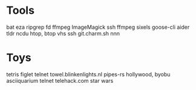 # Tools
bat
eza
ripgrep
fd
ffmpeg
ImageMagick
ssh
ffmpeg
sixels
goose-cli
aider
tldr
ncdu
htop, btop
vhs
ssh git.charm.sh
nnn

# Toys

tetris
figlet
telnet towel.blinkenlights.nl
pipes-rs
hollywood, byobu
asciiquarium
telnet telehack.com
star wars
